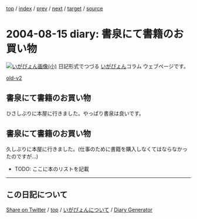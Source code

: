 [top](../index.html) 
 / [index](index.html) 
 / [prev](https://igapyon.github.io/diary/2004/ig040813.html) 
 / [next](https://igapyon.github.io/diary/2004/ig040818.html) 
 / [target](https://igapyon.github.io/diary/2004/ig040815.html) 
 / [source](https://github.com/igapyon/diary/blob/gh-pages/2004/ig040815.html.src.md) 

2004-08-15 diary: 書泉にて書籍のお買い物
=====================================================================================================
[![いがぴょん画像(小)](https://igapyon.github.io/diary/images/iga200306s.jpg "いがぴょん")](https://igapyon.github.io/diary/memo/memoigapyon.html) 日記形式でつづる [いがぴょん](https://igapyon.github.io/diary/memo/memoigapyon.html)コラム ウェブページです。

[old-v2](ig040815-orig.html)

## 書泉にて書籍のお買い物

ひさしぶりに本屋に行きました。やっぱり書泉は良いです。


## 書泉にて書籍のお買い物

久しぶりに本屋に行きました。(仕事のために書籍を購入しなくてはならなかったのですが…)

* TODO: ここに本のリストを記載

----------------------------------------------------------------------------------------------------

## この日記について

[Share on Twitter](https://twitter.com/intent/tweet?hashtags=igapyon%2Cdiary%2C%E3%81%84%E3%81%8C%E3%81%B4%E3%82%87%E3%82%93&text=%E6%9B%B8%E6%B3%89%E3%81%AB%E3%81%A6%E6%9B%B8%E7%B1%8D%E3%81%AE%E3%81%8A%E8%B2%B7%E3%81%84%E7%89%A9&url=https%3A%2F%2Figapyon.github.io%2Fdiary%2F2004%2Fig040815.html) / [top](../index.html) / [いがぴょんについて](https://igapyon.github.io/diary/memo/memoigapyon.html) / [Diary Generator](https://github.com/igapyon/igapyonv3)
